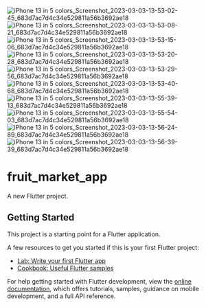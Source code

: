 ![iPhone 13 in 5 colors_Screenshot_2023-03-03-13-53-02-45_683d7ac7d4c34e529811a56b3692ae18](https://user-images.githubusercontent.com/74131893/232624332-10892a42-8698-4a7d-829e-1bfb1f231c5e.png)
![iPhone 13 in 5 colors_Screenshot_2023-03-03-13-53-08-21_683d7ac7d4c34e529811a56b3692ae18](https://user-images.githubusercontent.com/74131893/232624349-c75552ac-f732-4e7f-b9ca-1b56510db1ef.png)
![iPhone 13 in 5 colors_Screenshot_2023-03-03-13-53-15-06_683d7ac7d4c34e529811a56b3692ae18](https://user-images.githubusercontent.com/74131893/232624358-2d249490-6441-4dd8-a499-bcd2f50eb9fa.png)
![iPhone 13 in 5 colors_Screenshot_2023-03-03-13-53-20-28_683d7ac7d4c34e529811a56b3692ae18](https://user-images.githubusercontent.com/74131893/232624364-d18b977b-f596-4053-92b8-9420feadf3ec.png)
![iPhone 13 in 5 colors_Screenshot_2023-03-03-13-53-29-56_683d7ac7d4c34e529811a56b3692ae18](https://user-images.githubusercontent.com/74131893/232624369-f25310bb-4632-4de7-aa4a-e49f9b11d241.png)
![iPhone 13 in 5 colors_Screenshot_2023-03-03-13-53-40-68_683d7ac7d4c34e529811a56b3692ae18](https://user-images.githubusercontent.com/74131893/232624371-238b17a4-26be-4fcb-86f1-77d4e1b6faa2.png)
![iPhone 13 in 5 colors_Screenshot_2023-03-03-13-55-39-13_683d7ac7d4c34e529811a56b3692ae18](https://user-images.githubusercontent.com/74131893/232624376-412ce6d4-1cac-4624-ac76-14a6509d7ff1.png)
![iPhone 13 in 5 colors_Screenshot_2023-03-03-13-55-54-03_683d7ac7d4c34e529811a56b3692ae18](https://user-images.githubusercontent.com/74131893/232624384-e6d78f66-2b90-482b-ab1d-5f64f90a1e98.png)
![iPhone 13 in 5 colors_Screenshot_2023-03-03-13-56-24-89_683d7ac7d4c34e529811a56b3692ae18](https://user-images.githubusercontent.com/74131893/232624390-3f365441-2ec8-4300-83c8-599fcf4f4a90.png)
![iPhone 13 in 5 colors_Screenshot_2023-03-03-13-56-39-39_683d7ac7d4c34e529811a56b3692ae18](https://user-images.githubusercontent.com/74131893/232624398-68e0a098-ca7d-42b7-82dd-ca35d2fd832b.png)
# fruit_market_app

A new Flutter project.

## Getting Started

This project is a starting point for a Flutter application.

A few resources to get you started if this is your first Flutter project:

- [Lab: Write your first Flutter app](https://docs.flutter.dev/get-started/codelab)
- [Cookbook: Useful Flutter samples](https://docs.flutter.dev/cookbook)

For help getting started with Flutter development, view the
[online documentation](https://docs.flutter.dev/), which offers tutorials,
samples, guidance on mobile development, and a full API reference.
